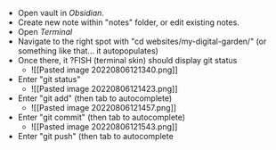 - Open vault in *Obsidian*.
- Create new note within "notes" folder, or edit existing notes.
- Open *Terminal*
- Navigate to the right spot with "cd websites/my-digital-garden/" (or something like that... it autopopulates)
- Once there, it ?FISH (terminal skin) should display git status 
	- ![[Pasted image 20220806121340.png]]
- Enter "git status"
	- ![[Pasted image 20220806121423.png]]
- Enter "git add" (then tab to autocomplete) 
	- ![[Pasted image 20220806121457.png]]
- Enter "git commit" (then tab to autocomplete)
	- ![[Pasted image 20220806121543.png]]
- Enter "git push" (then tab to autocomplete
	